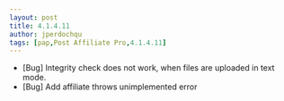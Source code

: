 ```yaml
---
layout: post
title: 4.1.4.11
author: jperdochqu
tags: [pap,Post Affiliate Pro,4.1.4.11]
---
```


- [Bug] Integrity check does not work, when files are uploaded in text mode.
- [Bug] Add affiliate throws unimplemented error
